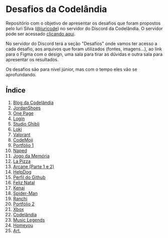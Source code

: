 # Desafios da Codelândia

Repositório com o objetivo de apresentar os desafios que foram propostos pelo Iuri Silva (<a href="https://iuricode.com/bio/">@iuricode</a>) no servidor do Discord da Codelândia. O servidor pode ser acessado <a href="https://discord.com/invite/QevDJqCzaY">clicando aqui</a>.

No servidor do Discord terá a seção "Desafios" onde vamos ter acesso a cada desafio, aos arquivos que foram utilizados (fontes, imagens...), ao link para o Figma com o design, uma sala para tirar as dúvidas e outra sala para apresentar os resultados.

Os desafios são para nível júnior, mas com o tempo eles vão se aprofundando.

## Índice
1. <a href="https://github.com/eaecamarano/Desafios_da_Codelandia/tree/main/Desafio%201%20-%20Blog%20da%20Codel%C3%A2ndia">Blog da Codelândia</a>
2. <a href="">JordanShoes</a>
3. <a href="">One Page</a>
4. <a href="">Login</a>
5. <a href="">Studio Ghibli</a>
6. <a href="">Loki</a>
7. <a href="">Valorant</a>
8. <a href="">CodeMoji</a>
9. <a href="">Portfólio 1</a>
10. <a href="">Naped</a>
11. <a href="">Jogo da Memória</a>
12. <a href="">La Pizza</a>
13. <a href="">Arcane (Parte 1 e 2)</a>
14. <a href="">HelpDog</a>
15. <a href="">Perfil do Github</a>
16. <a href="">Feliz Natal</a>
17. <a href="">Kenai</a>
18. <a href="">Spider-Man</a>
19. <a href="">Ranchi</a>
20. <a href="">Portfólio 2</a>
21. <a href="">Xbox</a>
22. <a href="">Codelândia</a>
23. <a href="">Music Legends</a>
24. <a href="">Homeyou</a>
25. <a href="">Art.</a>
